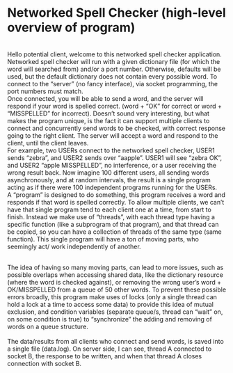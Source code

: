 # Networked Spell Checker (high-level overview of program) 


<br/>Hello potential client, welcome to this networked spell checker application. Networked spell checker will run with a given dictionary file (for which the word will searched from) and/or a port number. Otherwise, defaults will be used, but the default dictionary does not contain every possible word. To connect to the “server” (no fancy interface), via socket programming, the port numbers must match. 
<br/>Once connected, you will be able to send a word, and the server will respond if your word is spelled correct. (word + “OK” for correct or word + “MISSPELLED” for incorrect). Doesn’t sound very interesting, but what makes the program unique, is the fact it can support multiple clients to connect and concurrently send words to be checked, with correct response going to the right client. The server will accept a word and respond to the client, until the client leaves. 
<br/>For example, two USERs connect to the networked spell checker, USER1 sends “zebra”, and USER2 sends over “aapple”. USER1 will see “zebra OK”, and USER2 “apple MISSPELLED”, no interference, or a user receiving the wrong result back. Now imagine 100 different users, all sending words asynchronously, and at random intervals, the result is a single program acting as if there were 100 independent programs running for the USERs. 
<br/>A “program” is designed to do something, this program receives a word and responds if that word is spelled correctly. To allow multiple clients, we can’t have that single program tend to each client one at a time, from start to finish. Instead we make use of “threads”, with each thread type having a specific function (like a subprogram of that program), and that thread can be copied, so you can have a collection of threads of the same type (same function). This single program will have a ton of moving parts, who seemingly act/ work independently of another. 

<br/>The idea of having so many moving parts, can lead to more issues, such as possible overlaps 
when accessing shared data, like the dictionary resource (where the word is checked against), or
removing the wrong user’s word + OK/MISSPELLED from a queue of 50 other words. To prevent these possible errors broadly, this program make uses of locks (only a single thread can hold a lock at a time to access some data) to provide this idea of mutual exclusion, and condition variables (separate queue/s, thread can “wait” on, on some condition is true) to “synchronize” the adding and removing of words on a queue structure.  
<br/>The data/results from all clients who connect and send words, is saved into a single file (data.log). On server side, I can see, thread A connected to socket B, the response to be written, and when that thread A closes connection with socket B. 
